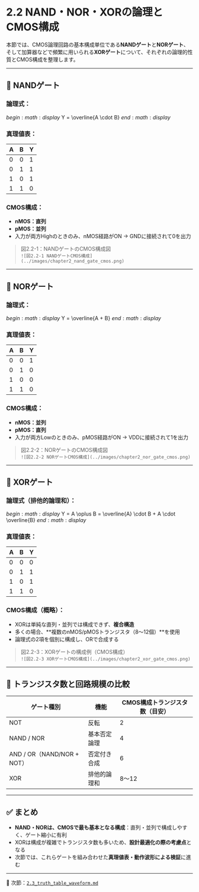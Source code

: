 # 2.2 NAND・NOR・XORの論理とCMOS構成

本節では、CMOS論理回路の基本構成単位である**NANDゲート**と**NORゲート**、そして加算器などで頻繁に用いられる**XORゲート**について、それぞれの論理的性質とCMOS構成を整理します。

---

## 🔹 NANDゲート

### 論理式：
$begin:math:display$
Y = \\overline{A \\cdot B}
$end:math:display$

### 真理値表：

| A | B | Y |
|---|---|---|
| 0 | 0 | 1 |
| 0 | 1 | 1 |
| 1 | 0 | 1 |
| 1 | 1 | 0 |

### CMOS構成：

- **nMOS：直列**
- **pMOS：並列**
- 入力が両方Highのときのみ、nMOS経路がON → GNDに接続されて0を出力

> 図2.2-1：NANDゲートのCMOS構成図  
> `![図2.2-1 NANDゲートCMOS構成](../images/chapter2_nand_gate_cmos.png)`

---

## 🔹 NORゲート

### 論理式：
$begin:math:display$
Y = \\overline{A + B}
$end:math:display$

### 真理値表：

| A | B | Y |
|---|---|---|
| 0 | 0 | 1 |
| 0 | 1 | 0 |
| 1 | 0 | 0 |
| 1 | 1 | 0 |

### CMOS構成：

- **nMOS：並列**
- **pMOS：直列**
- 入力が両方Lowのときのみ、pMOS経路がON → VDDに接続されて1を出力

> 図2.2-2：NORゲートのCMOS構成図  
> `![図2.2-2 NORゲートCMOS構成](../images/chapter2_nor_gate_cmos.png)`

---

## 🔹 XORゲート

### 論理式（排他的論理和）：
$begin:math:display$
Y = A \\oplus B = \\overline{A} \\cdot B + A \\cdot \\overline{B}
$end:math:display$

### 真理値表：

| A | B | Y |
|---|---|---|
| 0 | 0 | 0 |
| 0 | 1 | 1 |
| 1 | 0 | 1 |
| 1 | 1 | 0 |

### CMOS構成（概略）：

- XORは単純な直列・並列では構成できず、**複合構造**
- 多くの場合、**複数のnMOS/pMOSトランジスタ（8〜12個）**を使用
- 論理式の2項を個別に構成し、ORで合成する

> 図2.2-3：XORゲートの構成例（CMOS構成）  
> `![図2.2-3 XORゲートCMOS構成](../images/chapter2_xor_gate_cmos.png)`

---

## 🔧 トランジスタ数と回路規模の比較

| ゲート種別 | 機能 | CMOS構成トランジスタ数（目安） |
|------------|------|----------------------------|
| NOT | 反転 | 2 |
| NAND / NOR | 基本否定論理 | 4 |
| AND / OR（NAND/NOR + NOT） | 否定付き合成 | 6 |
| XOR | 排他的論理和 | 8〜12 |

---

## ✅ まとめ

- **NAND・NORは、CMOSで最も基本となる構成**：直列・並列で構成しやすく、ゲート縮小に有利
- XORは構成が複雑でトランジスタ数も多いため、**設計最適化の際の考慮点**となる
- 次節では、これらゲートを組み合わせた**真理値表・動作波形による検証**に進む

---

📎 次節：[`2.3_truth_table_waveform.md`](./2.3_truth_table_waveform.md)
